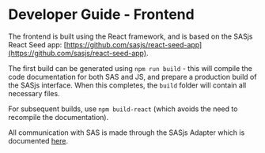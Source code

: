 # Developer Guide - Frontend

The frontend is built using the React framework, and is based on the SASjs React Seed app: [https://github.com/sasjs/react-seed-app](https://github.com/sasjs/react-seed-app).

The first build can be generated using `npm run build` - this will compile the code documentation for both SAS and JS, and prepare a production build of the SASjs interface.  When this completes, the `build` folder will contain all necessary files.

For subsequent builds, use `npm build-react` (which avoids the need to recompile the documentation).

All communication with SAS is made through the SASjs Adapter which is documented [here](https://adapter.sasjs.io).

